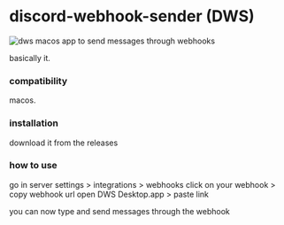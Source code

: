 # discord-webhook-sender (DWS)
![dws](https://raw.githubusercontent.com/thepyrite/discord-webhook-sender/main/dws.png)
macos app to send messages through webhooks

basically it.

### compatibility

macos.

### installation

download it from the releases

### how to use

go in server settings > integrations > webhooks
click on your webhook > copy webhook url
open DWS Desktop.app > paste link

you can now type and send messages through the webhook
